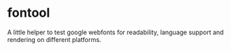 # fontool
A little helper to test google webfonts for readability, language support and rendering on different platforms.
